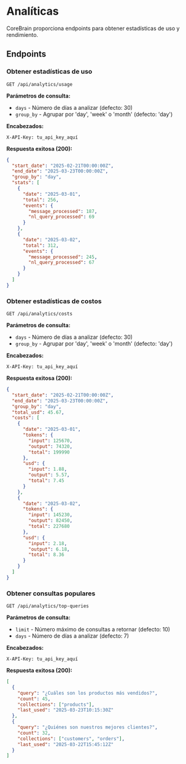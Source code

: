 # Analíticas

CoreBrain proporciona endpoints para obtener estadísticas de uso y rendimiento.

## Endpoints

### Obtener estadísticas de uso

```
GET /api/analytics/usage
```

**Parámetros de consulta:**
- `days` - Número de días a analizar (defecto: 30)
- `group_by` - Agrupar por 'day', 'week' o 'month' (defecto: 'day')

**Encabezados:**
```
X-API-Key: tu_api_key_aquí
```

**Respuesta exitosa (200):**
```json
{
  "start_date": "2025-02-21T00:00:00Z",
  "end_date": "2025-03-23T00:00:00Z",
  "group_by": "day",
  "stats": [
    {
      "date": "2025-03-01",
      "total": 256,
      "events": {
        "message_processed": 187,
        "nl_query_processed": 69
      }
    },
    {
      "date": "2025-03-02",
      "total": 312,
      "events": {
        "message_processed": 245,
        "nl_query_processed": 67
      }
    }
  ]
}
```

### Obtener estadísticas de costos

```
GET /api/analytics/costs
```

**Parámetros de consulta:**
- `days` - Número de días a analizar (defecto: 30)
- `group_by` - Agrupar por 'day', 'week' o 'month' (defecto: 'day')

**Encabezados:**
```
X-API-Key: tu_api_key_aquí
```

**Respuesta exitosa (200):**
```json
{
  "start_date": "2025-02-21T00:00:00Z",
  "end_date": "2025-03-23T00:00:00Z",
  "group_by": "day",
  "total_usd": 45.67,
  "costs": [
    {
      "date": "2025-03-01",
      "tokens": {
        "input": 125670,
        "output": 74320,
        "total": 199990
      },
      "usd": {
        "input": 1.88,
        "output": 5.57,
        "total": 7.45
      }
    },
    {
      "date": "2025-03-02",
      "tokens": {
        "input": 145230,
        "output": 82450,
        "total": 227680
      },
      "usd": {
        "input": 2.18,
        "output": 6.18,
        "total": 8.36
      }
    }
  ]
}
```

### Obtener consultas populares

```
GET /api/analytics/top-queries
```

**Parámetros de consulta:**
- `limit` - Número máximo de consultas a retornar (defecto: 10)
- `days` - Número de días a analizar (defecto: 7)

**Encabezados:**
```
X-API-Key: tu_api_key_aquí
```

**Respuesta exitosa (200):**
```json
[
  {
    "query": "¿Cuáles son los productos más vendidos?",
    "count": 45,
    "collections": ["products"],
    "last_used": "2025-03-23T10:15:30Z"
  },
  {
    "query": "¿Quiénes son nuestros mejores clientes?",
    "count": 32,
    "collections": ["customers", "orders"],
    "last_used": "2025-03-22T15:45:12Z"
  }
]
```